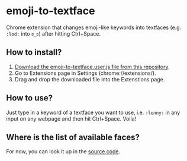 # emoji-to-textface
Chrome extension that changes emoji-like keywords into textfaces (e.g. `:lod:` into `ಠ_ಠ`) after hitting Ctrl+Space.

## How to install?
1. [Download the emoji-to-textface.user.js file from this repository](https://github.com/zbicin/emoji-to-textface/raw/master/emoji-to-textface.user.js).
2. Go to Extensions page in Settings (chrome://extensions/).
3. Drag and drop the downloaded file into the Extenstions page.

## How to use?
Just type in a keyword of a textface you want to use, i.e. `:lenny:` in any input on any webpage and then hit Ctrl+Space. Voila! 

## Where is the list of available faces?
For now, you can look it up in the [source code](https://github.com/zbicin/emoji-to-textface/blob/master/emoji-to-textface.user.js#L13).

